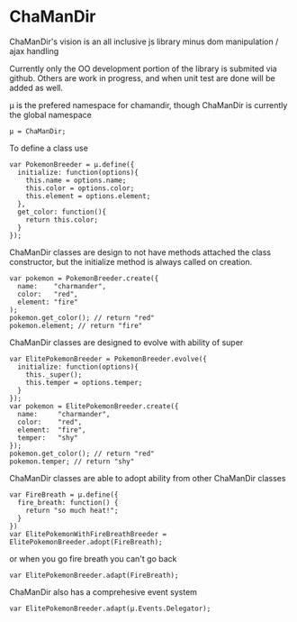 ChaManDir
=========

ChaManDir's vision is an all inclusive js library minus dom manipulation / ajax handling 

Currently only the OO development portion of the library is submited via github. Others are work in progress, and when unit test are done will be added as well.

µ is the prefered namespace for chamandir, though ChaManDir is currently the global namespace
```
µ = ChaManDir;
```
To define a class use
```
var PokemonBreeder = µ.define({
  initialize: function(options){
    this.name = options.name;
    this.color = options.color;
    this.element = options.element;
  },
  get_color: function(){
    return this.color;
  }
});
```
ChaManDir classes are design to not have methods attached the class constructor, but the initialize method is always called on creation.
```
var pokemon = PokemonBreeder.create({
  name:    "charmander",
  color:   "red",
  element: "fire"
);
pokemon.get_color(); // return "red"
pokemon.element; // return "fire"
```
ChaManDir classes are designed to evolve with ability of super
```
var ElitePokemonBreeder = PokemonBreeder.evolve({
  initialize: function(options){
    this._super();
    this.temper = options.temper;
  }
});
var pokemon = ElitePokemonBreeder.create({
  name:     "charmander",
  color:    "red",
  element:  "fire",
  temper:   "shy"
});
pokemon.get_color(); // return "red"
pokemon.temper; // return "shy"
```
ChaManDir classes are able to adopt ability from other ChaManDir classes
```
var FireBreath = µ.define({
  fire_breath: function() {
    return "so much heat!";
  }
})
var ElitePokemonWithFireBreathBreeder = ElitePokemonBreeder.adopt(FireBreath);
```
or when you go fire breath you can't go back
```
var ElitePokemonBreeder.adapt(FireBreath);
```

ChaManDir also has a comprehesive event system
```
var ElitePokemonBreeder.adapt(µ.Events.Delegator);
```
